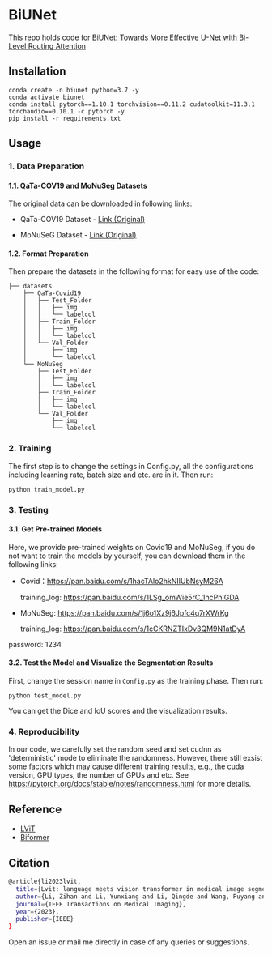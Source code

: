 # BiUNet


This repo holds code for [BiUNet: Towards More Effective U-Net with Bi-Level Routing Attention](https://arxiv.org/pdf/2102.04306.pdf)

## Installation

```angular2html
conda create -n biunet python=3.7 -y
conda activate biunet
conda install pytorch==1.10.1 torchvision==0.11.2 cudatoolkit=11.3.1 torchaudio==0.10.1 -c pytorch -y
pip install -r requirements.txt
```

## Usage

### 1. Data Preparation
#### 1.1. QaTa-COV19 and MoNuSeg Datasets
The original data can be downloaded in following links:
* QaTa-COV19 Dataset - [Link (Original)](https://www.kaggle.com/datasets/aysendegerli/qatacov19-dataset)

* MoNuSeG Dataset - [Link (Original)](https://monuseg.grand-challenge.org/Data/)

#### 1.2. Format Preparation

Then prepare the datasets in the following format for easy use of the code:

```angular2html
├── datasets
    ├── QaTa-Covid19
    │   ├── Test_Folder
    │   │   ├── img
    │   │   └── labelcol
    │   ├── Train_Folder
    │   │   ├── img
    │   │   └── labelcol
    │   └── Val_Folder
    │       ├── img
    │       └── labelcol
    └── MoNuSeg
        ├── Test_Folder
        │   ├── img
        │   └── labelcol
        ├── Train_Folder
        │   ├── img
        │   └── labelcol
        └── Val_Folder
            ├── img
            └── labelcol
```



### 2. Training
The first step is to change the settings in Config.py, all the configurations including learning rate, batch size and etc. are in it. Then run:

```angular2html
python train_model.py
```




### 3. Testing
#### 3.1. Get Pre-trained Models
Here, we provide pre-trained weights on Covid19 and MoNuSeg, if you do not want to train the models by yourself, you can download them in the following links:
* Covid：https://pan.baidu.com/s/1hacTAlo2hkNIIUbNsyM26A
  
  training_log: https://pan.baidu.com/s/1LSg_omWie5rC_1hcPhIGDA
* MoNuSeg: https://pan.baidu.com/s/1j6o1Xz9j6Jpfc4q7rXWrKg

  training_log: https://pan.baidu.com/s/1cCKRNZTIxDv3QM9N1atDyA

password: 1234
#### 3.2. Test the Model and Visualize the Segmentation Results
First, change the session name in ```Config.py``` as the training phase. Then run:
```angular2html
python test_model.py
```
You can get the Dice and IoU scores and the visualization results. 


### 4. Reproducibility

In our code, we carefully set the random seed and set cudnn as 'deterministic' mode to eliminate the randomness. However, there still exsist some factors which may cause different training results, e.g., the cuda version, GPU types, the number of GPUs and etc. See https://pytorch.org/docs/stable/notes/randomness.html for more details.


## Reference


* [LViT](https://github.com/HUANGLIZI/LViT)
* [Biformer](https://github.com/rayleizhu/BiFormer)


## Citation

```bash
@article{li2023lvit,
  title={Lvit: language meets vision transformer in medical image segmentation},
  author={Li, Zihan and Li, Yunxiang and Li, Qingde and Wang, Puyang and Guo, Dazhou and Lu, Le and Jin, Dakai and Zhang, You and Hong, Qingqi},
  journal={IEEE Transactions on Medical Imaging},
  year={2023},
  publisher={IEEE}
}
```

Open an issue or mail me directly in case of any queries or suggestions.




